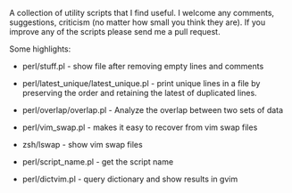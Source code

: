 A collection of utility scripts that I find useful. I welcome any comments, 
suggestions, criticism (no matter how small you think they are). If you improve
any of the scripts please send me a pull request.

Some highlights:


* perl/stuff.pl - show file after removing empty lines and comments

* perl/latest_unique/latest_unique.pl - print unique lines in a file by 
  preserving the order and retaining the latest of duplicated lines.
  
* perl/overlap/overlap.pl - Analyze the overlap between two sets of data

* perl/vim_swap.pl - makes it easy to recover from vim swap files
* zsh/lswap - show vim swap files

* perl/script_name.pl - get the script name
* perl/dictvim.pl - query dictionary and show results in gvim